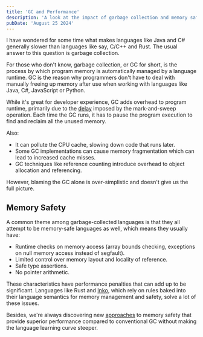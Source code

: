 ```yaml
---
title: 'GC and Performance'
description: 'A look at the impact of garbage collection and memory safety on runtime performance.'
pubDate: 'August 25 2024'
---
```


I have wondered for some time what makes languages like Java and C# generally slower than languages like say, C/C++ and Rust. The usual answer to this question is garbage collection.

For those who don't know, garbage collection, or GC for short, is the process by which program memory is automatically managed by a language runtime. GC is the reason why programmers don't have to deal with manually freeing up memory after use when working with languages like Java, C#, JavaScript or Python.

While it's great for developer experience, GC adds overhead to program runtime, primarily due to the [delay](https://stackoverflow.com/questions/2484079/how-can-i-avoid-garbage-collection-delays-in-java-games-best-practices) imposed by the mark-and-sweep operation. Each time the GC runs, it has to pause the program execution to find and reclaim all the unused memory.

Also:

- It can pollute the CPU cache, slowing down code that runs later.
- Some GC implementations can cause memory fragmentation which can lead to increased cache misses.
- GC techniques like reference counting introduce overhead to object allocation and referencing.

However, blaming the GC alone is over-simplistic and doesn't give us the full picture.

## Memory Safety

A common theme among garbage-collected languages is that they all attempt to be memory-safe languages as well, which means they usually have:

- Runtime checks on memory access (array bounds checking, exceptions on null memory access instead of segfault).
- Limited control over memory layout and locality of reference.
- Safe type assertions.
- No pointer arithmetic.

These characteristics have performance penalties that can add up to be significant. Languages like Rust and [Inko](https://inko-lang.org), which rely on rules baked into their language semantics for memory management and safety, solve a lot of these issues.

Besides, we're always discovering new [approaches](https://verdagon.dev/grimoire/grimoire) to memory safety that provide superior performance compared to conventional GC without making the language learning curve steeper.
